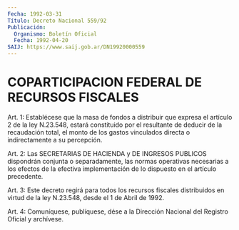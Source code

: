 ```yaml
---
Fecha: 1992-03-31
Título: Decreto Nacional 559/92
Publicación:
  Organismo: Boletín Oficial
  Fecha: 1992-04-20
SAIJ: https://www.saij.gob.ar/DN19920000559
---
```

# COPARTICIPACION FEDERAL DE RECURSOS FISCALES

<a id="1"></a>
Art.  1:  Establécese  que  la masa de fondos a distribuir que expresa el artículo 2 de la ley N.23.548,  estará  constituido  por el  resultante  de deducir de la recaudación total, el monto de los gastos  vinculados   directa  o  indirectamente  a  su  percepción.

<a id="2"></a>
Art.  2:  Las  SECRETARIAS  DE HACIENDA y DE INGRESOS PUBLICOS dispondrán  conjunta  o  separadamente,    las   normas  operativas necesarias  a  los  efectos  de  la efectiva implementación  de  lo dispuesto en el artículo precedente.

<a id="3"></a>
Art.  3:  Este decreto regirá para todos los recursos fiscales distribuidos en  virtud  de la ley N.23.548, desde el 1 de Abril de 1992.

<a id="4"></a>
Art.  4: Comuníquese, publíquese, dése a la Dirección Nacional del Registro Oficial y archívese.